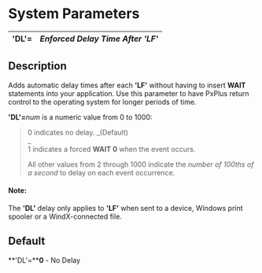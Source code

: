 # System Parameters

**'DL'=** |  **_Enforced Delay Time After 'LF'_**  
---|---  
  
##  Description

Adds automatic delay times after each **'LF'** without having to insert **WAIT** statements into your application. Use this parameter to have PxPlus return control to the operating system for longer periods of time.  
  
**'DL'=**_num_ is a numeric value from 0 to 1000:

> 0 indicates no delay. _(Default)  
> _  
>  1 indicates a forced **WAIT 0** when the event occurs.  
>   
>  All other values from 2 through 1000 indicate the _number of 100ths of a second_ to delay on each event occurrence.

#### **Note:**  
The **'DL'** delay only applies to **'LF'** when sent to a device, Windows print spooler or a WindX-connected file.

##  Default

**'DL'=****0** \- No Delay

